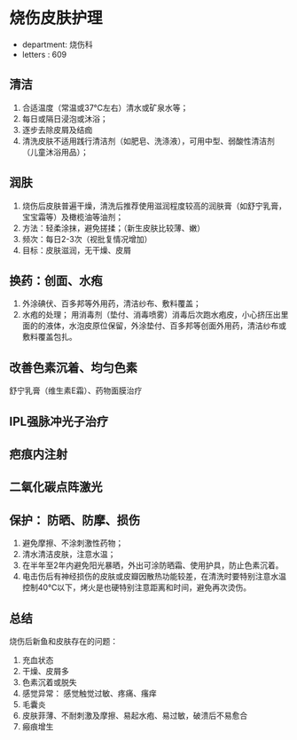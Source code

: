 # 烧伤皮肤护理
* department: 烧伤科
* letters   : 609

## 清洁
1. 合适温度（常温或37℃左右）清水或矿泉水等； 
2. 每日或隔日浸泡或沐浴；
3. 逐步去除皮屑及结痂
4. 清洗皮肤不适用践行清洁剂（如肥皂、洗涤液），可用中型、弱酸性清洁剂（儿童沐浴用品）；

## 润肤
1. 烧伤后皮肤普遍干燥，清洗后推荐使用滋润程度较高的润肤膏（如舒宁乳膏，宝宝霜等）及橄榄油等油剂；
2. 方法：轻柔涂抹，避免搓揉；（新生皮肤比较薄、嫩）
3. 频次：每日2-3次（视批复情况增加）
4. 目标：皮肤滋润，无干燥、皮屑

## 换药：创面、水疱
1. 外涂碘伏、百多邦等外用药，清洁纱布、敷料覆盖；
2. 水疱的处理；
用消毒剂（垫付、消毒喷雾）消毒后次跑水疱皮，小心挤压出里面的的液体，水泡皮原位保留，外涂垫付、百多邦等创面外用药，清洁纱布或敷料覆盖包扎。

## 改善色素沉着、均匀色素
舒宁乳膏（维生素E霜）、药物面膜治疗

## IPL强脉冲光子治疗

## 疤痕内注射

## 二氧化碳点阵激光

## 保护： 防晒、防摩、损伤
1. 避免摩擦、不涂刺激性药物；
2. 清水清洁皮肤，注意水温；
3. 在半年至2年内避免阳光暴晒，外出可涂防晒霜、使用护具，防止色素沉着。
4. 电击伤后有神经损伤的皮肤或皮瓣因散热功能较差，在清洗时要特别注意水温控制40℃以下，烤火是也硬特别注意距离和时间，避免再次烫伤。

## 总结
烧伤后新鱼和皮肤存在的问题：
1. 充血状态
2. 干燥、皮屑多
3. 色素沉着或脱失
4. 感觉异常： 感觉触觉过敏、疼痛、瘙痒
5. 毛囊炎
6. 皮肤菲薄、不耐刺激及摩擦、易起水疱、易过敏，破溃后不易愈合
7. 瘢痕增生